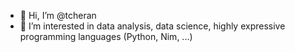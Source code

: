 - 👋 Hi, I’m @tcheran
- 👀 I’m interested in data analysis, data science, highly expressive programming languages (Python, Nim, ...)

<!---
smurgle/smurgle is a ✨ special ✨ repository because its `README.md` (this file) appears on your GitHub profile.
You can click the Preview link to take a look at your changes.
--->
